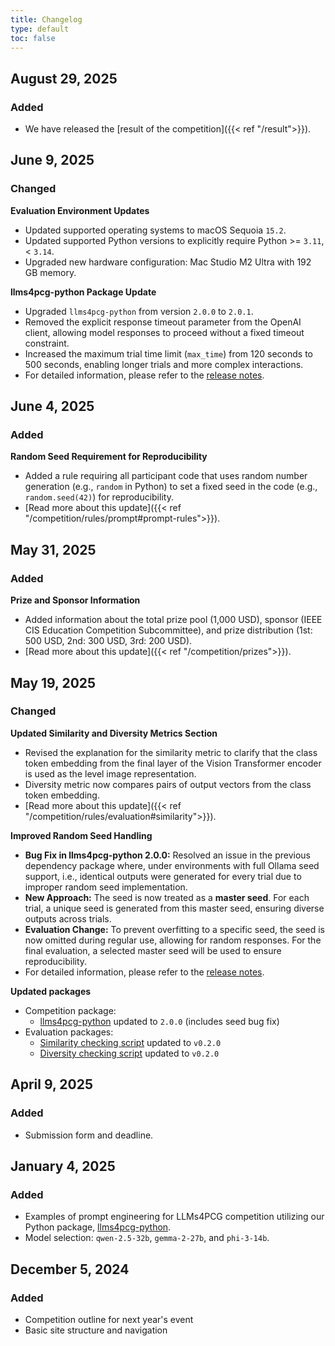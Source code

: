 ```yaml
---
title: Changelog
type: default
toc: false
---
```


## August 29, 2025

### Added

- We have released the [result of the competition]({{< ref "/result">}}).

## June 9, 2025

### Changed

**Evaluation Environment Updates**
- Updated supported operating systems to macOS Sequoia `15.2`.
- Updated supported Python versions to explicitly require Python >= `3.11`, < `3.14`.
- Upgraded new hardware configuration: Mac Studio M2 Ultra with 192 GB memory.

**llms4pcg-python Package Update**
- Upgraded `llms4pcg-python` from version `2.0.0` to `2.0.1`.
- Removed the explicit response timeout parameter from the OpenAI client, allowing model responses to proceed without a fixed timeout constraint.
- Increased the maximum trial time limit (`max_time`) from 120 seconds to 500 seconds, enabling longer trials and more complex interactions.
- For detailed information, please refer to the [release notes](https://github.com/chatgpt4pcg/llms4pcg-python/releases/tag/2.0.1).

## June 4, 2025

### Added

**Random Seed Requirement for Reproducibility**  
- Added a rule requiring all participant code that uses random number generation (e.g., `random` in Python) to set a fixed seed in the code (e.g., `random.seed(42)`) for reproducibility.  
- [Read more about this update]({{< ref "/competition/rules/prompt#prompt-rules">}}).  

## May 31, 2025

### Added

**Prize and Sponsor Information**  
- Added information about the total prize pool (1,000 USD), sponsor (IEEE CIS Education Competition Subcommittee), and prize distribution (1st: 500 USD, 2nd: 300 USD, 3rd: 200 USD).
- [Read more about this update]({{< ref "/competition/prizes">}}).

## May 19, 2025

### Changed

**Updated Similarity and Diversity Metrics Section**  
- Revised the explanation for the similarity metric to clarify that the class token embedding from the final layer of the Vision Transformer encoder is used as the level image representation.  
- Diversity metric now compares pairs of output vectors from the class token embedding.  
- [Read more about this update]({{< ref "/competition/rules/evaluation#similarity">}}).

**Improved Random Seed Handling**
- **Bug Fix in llms4pcg-python 2.0.0:** Resolved an issue in the previous dependency package where, under environments with full Ollama seed support, i.e., identical outputs were generated for every trial due to improper random seed implementation.
- **New Approach:** The seed is now treated as a **master seed**. For each trial, a unique seed is generated from this master seed, ensuring diverse outputs across trials.
- **Evaluation Change:** To prevent overfitting to a specific seed, the seed is now omitted during regular use, allowing for random responses. For the final evaluation, a selected master seed will be used to ensure reproducibility.
- For detailed information, please refer to the [release notes](https://github.com/chatgpt4pcg/llms4pcg-python/releases/tag/2.0.0).

**Updated packages**
- Competition package:
  - [llms4pcg-python](https://github.com/chatgpt4pcg/llms4pcg-python) updated to `2.0.0` (includes seed bug fix)
- Evaluation packages:
  - [Similarity checking script](https://github.com/chatgpt4pcg/similarity-checking-script) updated to `v0.2.0`
  - [Diversity checking script](https://github.com/chatgpt4pcg/diversity-checking-script) updated to `v0.2.0`

## April 9, 2025

### Added

- Submission form and deadline.

## January 4, 2025

### Added

- Examples of prompt engineering for LLMs4PCG competition utilizing our Python package, [llms4pcg-python](https://github.com/chatgpt4pcg/llms4pcg-python).
- Model selection: `qwen-2.5-32b`, `gemma-2-27b`, and `phi-3-14b`.

## December 5, 2024

### Added

- Competition outline for next year's event
- Basic site structure and navigation
